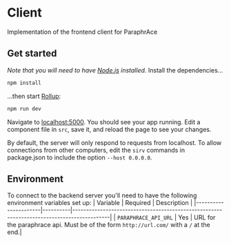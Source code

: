 # Client
Implementation of the frontend client for ParaphrAce

## Get started

*Note that you will need to have [Node.js](https://nodejs.org) installed.*
Install the dependencies...

```bash
npm install
```

...then start [Rollup](https://rollupjs.org):

```bash
npm run dev
```

Navigate to [localhost:5000](http://localhost:5000). You should see your app running. Edit a component file in `src`, save it, and reload the page to see your changes.

By default, the server will only respond to requests from localhost. To allow connections from other computers, edit the `sirv` commands in package.json to include the option `--host 0.0.0.0`.


## Environment
To connect to the backend server you'll need to have the following environment variables set up:
| Variable             | Required | Description                                                                               |
|----------------------|----------|-------------------------------------------------------------------------------------------|
| `PARAPHRACE_API_URL` | Yes      | URL for the paraphrace api. Must be of the form `http://url.com/` with a `/` at the end.|

